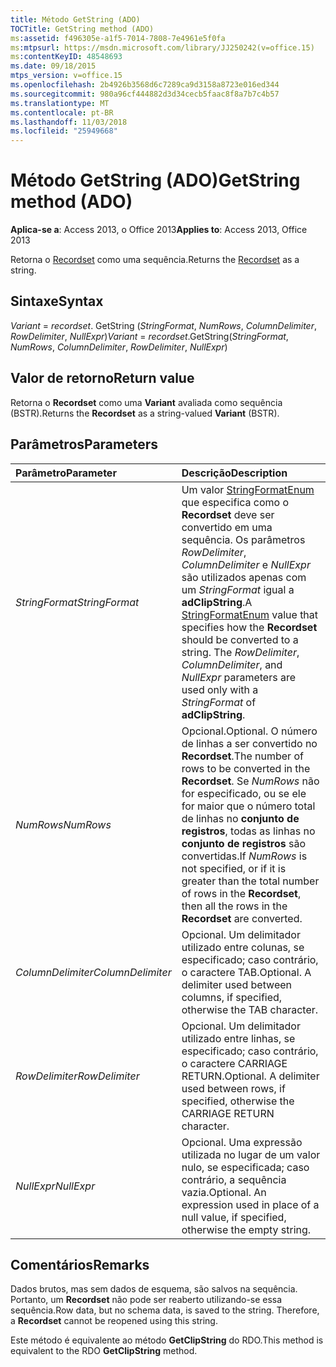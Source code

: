 ```yaml
---
title: Método GetString (ADO)
TOCTitle: GetString method (ADO)
ms:assetid: f496305e-a1f5-7014-7808-7e4961e5f0fa
ms:mtpsurl: https://msdn.microsoft.com/library/JJ250242(v=office.15)
ms:contentKeyID: 48548693
ms.date: 09/18/2015
mtps_version: v=office.15
ms.openlocfilehash: 2b4926b3568d6c7289ca9d3158a8723e016ed344
ms.sourcegitcommit: 980a96cf444882d3d34cecb5faac8f8a7b7c4b57
ms.translationtype: MT
ms.contentlocale: pt-BR
ms.lasthandoff: 11/03/2018
ms.locfileid: "25949668"
---
```

# <a name="getstring-method-ado"></a><span data-ttu-id="8ff28-102">Método GetString (ADO)</span><span class="sxs-lookup"><span data-stu-id="8ff28-102">GetString method (ADO)</span></span>

<span data-ttu-id="8ff28-103">**Aplica-se a**: Access 2013, o Office 2013</span><span class="sxs-lookup"><span data-stu-id="8ff28-103">**Applies to**: Access 2013, Office 2013</span></span>

<span data-ttu-id="8ff28-104">Retorna o [Recordset](recordset-object-ado.md) como uma sequência.</span><span class="sxs-lookup"><span data-stu-id="8ff28-104">Returns the [Recordset](recordset-object-ado.md) as a string.</span></span>

## <a name="syntax"></a><span data-ttu-id="8ff28-105">Sintaxe</span><span class="sxs-lookup"><span data-stu-id="8ff28-105">Syntax</span></span>

<span data-ttu-id="8ff28-106">*Variant* = *recordset*. GetString (*StringFormat*, *NumRows*, *ColumnDelimiter*, *RowDelimiter*, *NullExpr*)</span><span class="sxs-lookup"><span data-stu-id="8ff28-106">*Variant* = *recordset*.GetString(*StringFormat*, *NumRows*, *ColumnDelimiter*, *RowDelimiter*, *NullExpr*)</span></span>

## <a name="return-value"></a><span data-ttu-id="8ff28-107">Valor de retorno</span><span class="sxs-lookup"><span data-stu-id="8ff28-107">Return value</span></span>

<span data-ttu-id="8ff28-108">Retorna o **Recordset** como uma **Variant** avaliada como sequência (BSTR).</span><span class="sxs-lookup"><span data-stu-id="8ff28-108">Returns the **Recordset** as a string-valued **Variant** (BSTR).</span></span>

## <a name="parameters"></a><span data-ttu-id="8ff28-109">Parâmetros</span><span class="sxs-lookup"><span data-stu-id="8ff28-109">Parameters</span></span>

|<span data-ttu-id="8ff28-110">Parâmetro</span><span class="sxs-lookup"><span data-stu-id="8ff28-110">Parameter</span></span>|<span data-ttu-id="8ff28-111">Descrição</span><span class="sxs-lookup"><span data-stu-id="8ff28-111">Description</span></span>|
|:--------|:----------|
|<span data-ttu-id="8ff28-112">*StringFormat*</span><span class="sxs-lookup"><span data-stu-id="8ff28-112">*StringFormat*</span></span> |<span data-ttu-id="8ff28-p101">Um valor [StringFormatEnum](stringformatenum.md) que especifica como o **Recordset** deve ser convertido em uma sequência. Os parâmetros *RowDelimiter*, *ColumnDelimiter* e *NullExpr* são utilizados apenas com um *StringFormat* igual a **adClipString**.</span><span class="sxs-lookup"><span data-stu-id="8ff28-p101">A [StringFormatEnum](stringformatenum.md) value that specifies how the **Recordset** should be converted to a string. The *RowDelimiter*, *ColumnDelimiter*, and *NullExpr* parameters are used only with a *StringFormat* of **adClipString**.</span></span>|
|<span data-ttu-id="8ff28-115">*NumRows*</span><span class="sxs-lookup"><span data-stu-id="8ff28-115">*NumRows*</span></span> |<span data-ttu-id="8ff28-116">Opcional.</span><span class="sxs-lookup"><span data-stu-id="8ff28-116">Optional.</span></span> <span data-ttu-id="8ff28-117">O número de linhas a ser convertido no **Recordset**.</span><span class="sxs-lookup"><span data-stu-id="8ff28-117">The number of rows to be converted in the **Recordset**.</span></span> <span data-ttu-id="8ff28-118">Se *NumRows* não for especificado, ou se ele for maior que o número total de linhas no **conjunto de registros**, todas as linhas no **conjunto de registros** são convertidas.</span><span class="sxs-lookup"><span data-stu-id="8ff28-118">If *NumRows* is not specified, or if it is greater than the total number of rows in the **Recordset**, then all the rows in the **Recordset** are converted.</span></span>|
|<span data-ttu-id="8ff28-119">*ColumnDelimiter*</span><span class="sxs-lookup"><span data-stu-id="8ff28-119">*ColumnDelimiter*</span></span> |<span data-ttu-id="8ff28-p103">Opcional. Um delimitador utilizado entre colunas, se especificado; caso contrário, o caractere TAB.</span><span class="sxs-lookup"><span data-stu-id="8ff28-p103">Optional. A delimiter used between columns, if specified, otherwise the TAB character.</span></span>|
|<span data-ttu-id="8ff28-122">*RowDelimiter*</span><span class="sxs-lookup"><span data-stu-id="8ff28-122">*RowDelimiter*</span></span> |<span data-ttu-id="8ff28-p104">Opcional. Um delimitador utilizado entre linhas, se especificado; caso contrário, o caractere CARRIAGE RETURN.</span><span class="sxs-lookup"><span data-stu-id="8ff28-p104">Optional. A delimiter used between rows, if specified, otherwise the CARRIAGE RETURN character.</span></span>|
|<span data-ttu-id="8ff28-125">*NullExpr*</span><span class="sxs-lookup"><span data-stu-id="8ff28-125">*NullExpr*</span></span> |<span data-ttu-id="8ff28-p105">Opcional. Uma expressão utilizada no lugar de um valor nulo, se especificada; caso contrário, a sequência vazia.</span><span class="sxs-lookup"><span data-stu-id="8ff28-p105">Optional. An expression used in place of a null value, if specified, otherwise the empty string.</span></span>|

## <a name="remarks"></a><span data-ttu-id="8ff28-128">Comentários</span><span class="sxs-lookup"><span data-stu-id="8ff28-128">Remarks</span></span>

<span data-ttu-id="8ff28-p106">Dados brutos, mas sem dados de esquema, são salvos na sequência. Portanto, um **Recordset** não pode ser reaberto utilizando-se essa sequência.</span><span class="sxs-lookup"><span data-stu-id="8ff28-p106">Row data, but no schema data, is saved to the string. Therefore, a **Recordset** cannot be reopened using this string.</span></span>

<span data-ttu-id="8ff28-131">Este método é equivalente ao método **GetClipString** do RDO.</span><span class="sxs-lookup"><span data-stu-id="8ff28-131">This method is equivalent to the RDO **GetClipString** method.</span></span>

